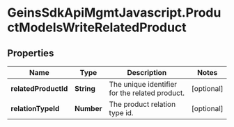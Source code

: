 # GeinsSdkApiMgmtJavascript.ProductModelsWriteRelatedProduct

## Properties

Name | Type | Description | Notes
------------ | ------------- | ------------- | -------------
**relatedProductId** | **String** | The unique identifier for the related product. | [optional] 
**relationTypeId** | **Number** | The product relation type id. | [optional] 


